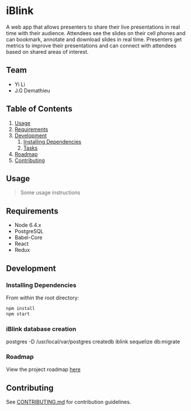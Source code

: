 # iBlink

A web app that allows presenters to share their live presentations in real time with their audience.
Attendees see the slides on their cell phones and can bookmark, annotate and download slides in real time.
Presenters get metrics to improve their presentations and can connect with attendees based on shared areas of interest.

## Team

  - Yi Li
  - J.G Demathieu

## Table of Contents

1. [Usage](#Usage)
1. [Requirements](#requirements)
1. [Development](#development)
    1. [Installing Dependencies](#installing-dependencies)
    1. [Tasks](#tasks)
1. [Roadmap](#roadmap)
1. [Contributing](#contributing)

## Usage

> Some usage instructions

## Requirements

- Node 6.4.x
- PostgreSQL
- Babel-Core
- React
- Redux

## Development

### Installing Dependencies

From within the root directory:

```sh
npm install
npm start
```

### iBlink database creation
postgres -D /usr/local/var/postgres
createdb iblink
sequelize db:migrate

### Roadmap

View the project roadmap [here](LINK_TO_DOC)


## Contributing

See [CONTRIBUTING.md](CONTRIBUTING.md) for contribution guidelines.
